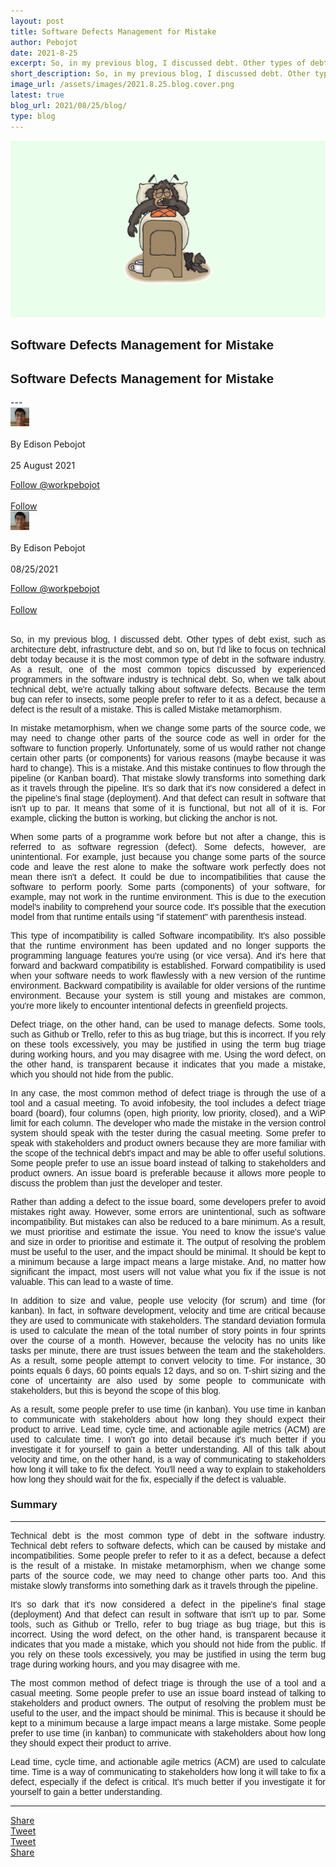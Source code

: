 ```yaml
---
layout: post
title: Software Defects Management for Mistake
author: Pebojot
date: 2021-8-25
excerpt: So, in my previous blog, I discussed debt. Other types of debt exist, such as architecture debt, infrastructure debt, and so on, but I'd like to focus on technical debt today because it is the most common type of debt in the software industry.
short_description: So, in my previous blog, I discussed debt. Other types of debt exist, such as architecture debt, infrastructure debt, and so on
image_url: /assets/images/2021.8.25.blog.cover.png
latest: true
blog_url: 2021/08/25/blog/
type: blog
---
```

<img src="/assets/images/2021.8.25.blog.cover.png" class="rounded img-fluid" alt="cover">

<div class="desktop__size" style="text-align: justify;word-break: keep-all;font-family:sans-serif;">
    <h2>Software Defects Management for Mistake</h2>
</div>
<div class="mobile__size" style="text-align: justify;word-break: keep-all;font-family:sans-serif;">
    <h2>Software Defects Management for Mistake</h2>
</div>
---

<div class="desktop__size">
    <div class="d-flex align-items-center">
    <div class="align-self-center">
        <small class="text-muted">
        <img src="/assets/images/2x2.webp" width="30" height="30" class="img-fluid rounded-circle"
            alt="Edison Pebojot">
        </small>
    </div>
      &nbsp;
      <div class="align-self-center">
        By Edison Pebojot
      </div>
      &nbsp;
      <div class="align-self-center">
        25 August 2021
      </div>
    </div>
    <p></p>
    <div class="d-flex align-items-center">
      <div class="align-self-center">
        <a href="https://twitter.com/workpebojot?ref_src=twsrc%5Etfw" class="twitter-follow-button" data-size="large"
          data-show-screen-name="false" data-show-count="false">Follow @workpebojot</a>
        <script async src="https://platform.twitter.com/widgets.js" charset="utf-8"></script>
      </div>
      &nbsp;
      <div class="align-self-center">
        <a class="github-button" href="https://github.com/workpebojot"
          data-color-scheme="no-preference: light; light: light; dark: light;" data-size="large"
          aria-label="Follow @workpebojot on GitHub">Follow</a>
      </div>
    </div>
 </div>


<div class="mobile__size">
    <div class="d-flex align-items-center">
        <div class="align-self-center">
            <small class="text-muted">
                <img src="/assets/images/2x2.webp" width="30" height="30" class="img-fluid rounded-circle"  alt="Edison Pebojot">
            </small>
        </div>
        &nbsp;
        <div class="align-self-center">
            By Edison Pebojot
        </div>
        &nbsp;
        <div class="align-self-center flex-grow-1">
            08/25/2021
        </div>
    </div>
    <p></p>
    <div class="d-flex align-items-center justify-content-start">
        <div class="align-self-center">
            <a href="https://twitter.com/workpebojot?ref_src=twsrc%5Etfw" class="twitter-follow-button align-self-center" data-show-screen-name="false" data-show-count="false">Follow @workpebojot</a><script async src="https://platform.twitter.com/widgets.js" charset="utf-8"></script>
        </div>
        &nbsp;
        <div class="align-self-center">
            <a class="github-button align-self-center" href="https://github.com/workpebojot" aria-label="Follow @workpebojot on GitHub">Follow</a>
        </div>
    </div>
</div>
<br />
  <div style="text-align: justify;word-break: keep-all;font-family:sans-serif;">
    <p>
        So, in my previous blog, I discussed debt. Other types of debt exist, such as architecture debt, infrastructure debt, and so on, but I'd like to focus on technical debt today because it is the most common type of debt in the software industry. As a result, one of the most common topics discussed by experienced programmers in the software industry is technical debt. So, when we talk about technical debt, we're actually talking about software defects. Because the term bug can refer to insects, some people prefer to refer to it as a defect, because a defect is the result of a mistake. This is called Mistake metamorphism.
    </p>
    <p>
        In mistake metamorphism, when we change some parts of the source code, we may need to change other parts of the source code as well in order for the software to function properly. Unfortunately, some of us would rather not change certain other parts (or components) for various reasons (maybe because it was hard to change). This is a mistake. And this mistake continues to flow through the pipeline (or Kanban board). That mistake slowly transforms into something dark as it travels through the pipeline. It's so dark that it's now considered a defect in the pipeline's final stage (deployment). And that defect can result in software that isn't up to par. It means that some of it is functional, but not all of it is. For example, clicking the button is working, but clicking the anchor is not.
    </p>
    <p>
        When some parts of a programme work before but not after a change, this is referred to as software regression (defect). Some defects, however, are unintentional. For example, just because you change some parts of the source code and leave the rest alone to make the software work perfectly does not mean there isn't a defect. It could be due to incompatibilities that cause the software to perform poorly. Some parts (components) of your software, for example, may not work in the runtime environment. This is due to the execution model's inability to comprehend your source code. It's possible that the execution model from that runtime entails using "if statement" with parenthesis instead.
    </p>
    <p>
        This type of incompatibility is called Software incompatibility. It's also possible that the runtime environment has been updated and no longer supports the programming language features you're using (or vice versa). And it's here that forward and backward compatibility is established. Forward compatibility is used when your software needs to work flawlessly with a new version of the runtime environment. Backward compatibility is available for older versions of the runtime environment. Because your system is still young and mistakes are common, you're more likely to encounter intentional defects in greenfield projects.
    </p>
    <p>
        Defect triage, on the other hand, can be used to manage defects. Some tools, such as Github or Trello, refer to this as bug triage, but this is incorrect. If you rely on these tools excessively, you may be justified in using the term bug triage during working hours, and you may disagree with me. Using the word defect, on the other hand, is transparent because it indicates that you made a mistake, which you should not hide from the public.
    </p>
    <p>
        In any case, the most common method of defect triage is through the use of a tool and a casual meeting. To avoid infobesity, the tool includes a defect triage board (board), four columns (open, high priority, low priority, closed), and a WiP limit for each column. The developer who made the mistake in the version control system should speak with the tester during the casual meeting. Some prefer to speak with stakeholders and product owners because they are more familiar with the scope of the technical debt's impact and may be able to offer useful solutions. Some people prefer to use an issue board instead of talking to stakeholders and product owners. An issue board is preferable because it allows more people to discuss the problem than just the developer and tester.
    </p>
    <p>
        Rather than adding a defect to the issue board, some developers prefer to avoid mistakes right away. However, some errors are unintentional, such as software incompatibility. But mistakes can also be reduced to a bare minimum. As a result, we must prioritise and estimate the issue. You need to know the issue's value and size in order to prioritise and estimate it. The output of resolving the problem must be useful to the user, and the impact should be minimal. It should be kept to a minimum because a large impact means a large mistake. And, no matter how significant the impact, most users will not value what you fix if the issue is not valuable. This can lead to a waste of time.
    </p>
    <p>
        In addition to size and value, people use velocity (for scrum) and time (for kanban). In fact, in software development, velocity and time are critical because they are used to communicate with stakeholders. The standard deviation formula is used to calculate the mean of the total number of story points in four sprints over the course of a month. However, because the velocity has no units like tasks per minute, there are trust issues between the team and the stakeholders. As a result, some people attempt to convert velocity to time. For instance, 30 points equals 6 days, 60 points equals 12 days, and so on. T-shirt sizing and the cone of uncertainty are also used by some people to communicate with stakeholders, but this is beyond the scope of this blog.
    </p>
    <p>
        As a result, some people prefer to use time (in kanban). You use time in kanban to communicate with stakeholders about how long they should expect their product to arrive. Lead time, cycle time, and actionable agile metrics (ACM) are used to calculate time. I won't go into detail because it's much better if you investigate it for yourself to gain a better understanding. All of this talk about velocity and time, on the other hand, is a way of communicating to stakeholders how long it will take to fix the defect. You'll need a way to explain to stakeholders how long they should wait for the fix, especially if the defect is valuable.
    </p>
    <h3>Summary</h3>
    <hr />
    <p>
        Technical debt is the most common type of debt in the software industry. Technical debt refers to software defects, which can be caused by mistake and incompatibilities. Some people prefer to refer to it as a defect, because a defect is the result of a mistake. In mistake metamorphism, when we change some parts of the source code, we may need to change other parts too. And this mistake slowly transforms into something dark as it travels through the pipeline.
    </p>
    <p>
        It's so dark that it's now considered a defect in the pipeline's final stage (deployment) And that defect can result in software that isn't up to par. Some tools, such as Github or Trello, refer to bug triage as bug triage, but this is incorrect. Using the word defect, on the other hand, is transparent because it indicates that you made a mistake, which you should not hide from the public. If you rely on these tools excessively, you may be justified in using the term bug trage during working hours, and you may disagree with me.
    </p>
    <p>
        The most common method of defect triage is through the use of a tool and a casual meeting. Some people prefer to use an issue board instead of talking to stakeholders and product owners. The output of resolving the problem must be useful to the user, and the impact should be minimal. This is because it should be kept to a minimum because a large impact means a large mistake. Some people prefer to use time (in kanban) to communicate with stakeholders about how long they should expect their product to arrive.
    </p>
    <p>
        Lead time, cycle time, and actionable agile metrics (ACM) are used to calculate time. Time is a way of communicating to stakeholders how long it will take to fix a defect, especially if the defect is critical. It's much better if you investigate it for yourself to gain a better understanding.
    </p>
  </div>
<hr />
<div class="desktop__size">
  <div class="d-flex align-items-center justify-content-start">
    <div class="align-self-center">
      <div class="fb-share-button align-self-center" style="vertical-align: super;top:-2px" data-href="https://www.pebojot.com/2022/08/25/blog/" data-layout="button" data-size="large"><a target="_blank" href="https://www.facebook.com/sharer/sharer.php?u=https%3A%2F%2Fdevelopers.facebook.com%2Fdocs%2Fplugins%2F&amp;src=sdkpreparse" class="fb-xfbml-parse-ignore">Share</a></div>
    </div>
    <div class="align-self-center">
      <a href="https://twitter.com/share?ref_src=twsrc%5Etfw" class="twitter-share-button" data-size="large"
        data-show-screen-name="false" data-show-count="false" data-via="workpebojot">Tweet</a>
      <script async src="https://platform.twitter.com/widgets.js" charset="utf-8"></script>
    </div>
  </div>
</div>

<div class="mobile__size">
    <div class="d-flex align-items-center justify-content-start">
        <div class="align-self-center">
            <a href="https://twitter.com/share?ref_src=twsrc%5Etfw" class="twitter-share-button align-self-center" data-show-screen-name="false" data-show-count="false" data-via="workpebojot">Tweet</a><script async src="https://platform.twitter.com/widgets.js" charset="utf-8"></script>
        </div>
        <div class="align-self-center">
            <div class="fb-share-button align-self-center" style="vertical-align: super;top:-2px" data-href="https://www.pebojot.com/2022/08/25/blog/" data-layout="button" data-size="small"><a target="_blank" href="https://www.facebook.com/sharer/sharer.php?u=https%3A%2F%2Fdevelopers.facebook.com%2Fdocs%2Fplugins%2F&amp;src=sdkpreparse" class="fb-xfbml-parse-ignore">Share</a></div>
        </div>
    </div>
</div>
<br />
<br />
<br />
<br />
<br />